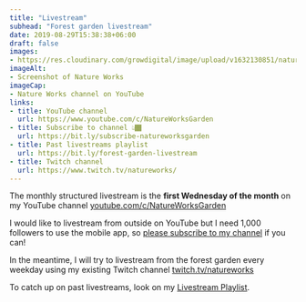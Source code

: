 ```yaml
---
title: "Livestream"
subhead: "Forest garden livestream"
date: 2019-08-29T15:38:38+06:00
draft: false
images: 
- https://res.cloudinary.com/growdigital/image/upload/v1632130851/natureworks-youtube-channel.jpg
imageAlt:
- Screenshot of Nature Works
imageCap: 
- Nature Works channel on YouTube
links:
- title: YouTube channel
  url: https://www.youtube.com/c/NatureWorksGarden
- title: Subscribe to channel 👆🏾
  url: https://bit.ly/subscribe-natureworksgarden
- title: Past livestreams playlist
  url: https://bit.ly/forest-garden-livestream
- title: Twitch channel
  url: https://www.twitch.tv/natureworks/
---
```


The monthly structured livestream is the **first Wednesday of the month** on my YouTube channel [youtube.com/c/NatureWorksGarden](https://www.youtube.com/c/NatureWorksGarden)

I would like to livestream from outside on YouTube but I need 1,000 followers to use the mobile app, so [please subscribe to my channel](https://bit.ly/subscribe-natureworksgarden) if you can!

In the meantime, I will try to livestream from the forest garden every weekday using my existing Twitch channel [twitch.tv/natureworks](https://www.twitch.tv/natureworks/)

To catch up on past livestreams, look on my [Livestream Playlist](https://bit.ly/forest-garden-livestream).
